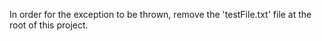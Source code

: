 In order for the exception to be thrown, remove the 'testFile.txt' file at the root of this project.